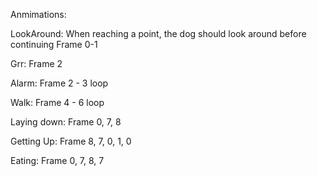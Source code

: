 Anmimations:

LookAround:
When reaching a point, the dog should look around before continuing
Frame 0-1

Grr:
Frame 2

Alarm:
Frame 2 - 3 loop

Walk:
Frame 4 - 6 loop

Laying down:
Frame 0, 7, 8

Getting Up:
Frame 8, 7, 0, 1, 0

Eating:
Frame 0, 7, 8, 7
